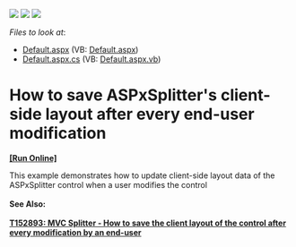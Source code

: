 <!-- default badges list -->
![](https://img.shields.io/endpoint?url=https://codecentral.devexpress.com/api/v1/VersionRange/128565070/11.2.11%2B)
[![](https://img.shields.io/badge/Open_in_DevExpress_Support_Center-FF7200?style=flat-square&logo=DevExpress&logoColor=white)](https://supportcenter.devexpress.com/ticket/details/E3960)
[![](https://img.shields.io/badge/📖_How_to_use_DevExpress_Examples-e9f6fc?style=flat-square)](https://docs.devexpress.com/GeneralInformation/403183)
<!-- default badges end -->
<!-- default file list -->
*Files to look at*:

* [Default.aspx](./CS/WebSite/Default.aspx) (VB: [Default.aspx](./VB/WebSite/Default.aspx))
* [Default.aspx.cs](./CS/WebSite/Default.aspx.cs) (VB: [Default.aspx.vb](./VB/WebSite/Default.aspx.vb))
<!-- default file list end -->
# How to save ASPxSplitter's client-side layout after every end-user modification 
<!-- run online -->
**[[Run Online]](https://codecentral.devexpress.com/e3960/)**
<!-- run online end -->


<p>This example demonstrates how to update client-side layout data of the ASPxSplitter control when a user modifies the control<br /><br /><strong>See Also:<br /><br /><a href="https://www.devexpress.com/Support/Center/p/T152893">T152893: MVC Splitter - How to save the client layout of the control after every modification by an end-user</a><br /></strong></p>

<br/>


